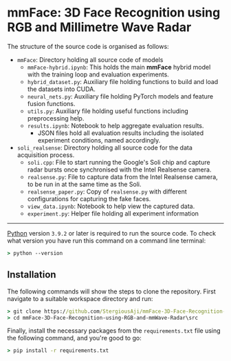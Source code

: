 # mmFace: 3D Face Recognition using RGB and Millimetre Wave Radar

The structure of the source code is organised as follows:
* `mmFace`: Directory holding all source code of models
    * `mmFace-hybrid.ipynb`: This holds the main **mmFace** hybrid model with the training loop and evaluation experiments.
    * `hybrid_dataset.py`: Auxiliary file holding functions to build and load the datasets into CUDA.
    * `neural_nets.py`: Auxiliary file holding PyTorch models and feature fusion functions.
    * `utils.py`: Auxiliary file holding useful functions including preprocessing help.
    * `results.ipynb`: Notebook to help aggregate evaluation results.
        * JSON files hold all evaluation results including the isolated experiment conditions, named accordingly.
* `soli_realsense`: Directory holding all source code for the data acquisition process.
    * `soli.cpp`: File to start running the Google's Soli chip and capture radar bursts once synchronised with the Intel Realsense camera.
    * `realsense.py`: File to capture data from the Intel Realsense camera, to be run in at the same time as the Soli.
    * `realsense_paper.py`: Copy of `realsense.py` with different configurations for capturing the fake faces.
    * `view_data.ipynb`: Notebook to help view the captured data.
    * `experiment.py`: Helper file holding all experiment information

----

[Python](https://www.python.org/downloads/) version `3.9.2` or later is required to run the source code. To check what version you have run this command on a command line terminal:
```cmd
> python --version
```

## Installation
The following commands will show the steps to clone the repository. First navigate to a suitable workspace directory and run:
```cmd
> git clone https://github.com/StergiousAji/mmFace-3D-Face-Recognition-using-RGB-and-mmWave-Radar.git
> cd mmFace-3D-Face-Recognition-using-RGB-and-mmWave-Radar\src
```

Finally, install the necessary packages from the `requirements.txt` file using the following command, and you're good to go:
```cmd
> pip install -r requirements.txt
```